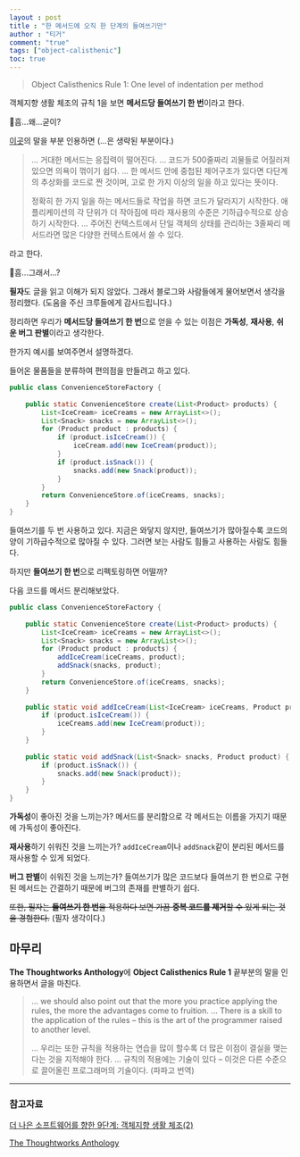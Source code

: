 ```yaml
---
layout : post
title : "한 메서드에 오직 한 단계의 들여쓰기만"
author : "티거"
comment: "true"
tags: ["object-calisthenic"]
toc: true
---
```


> Object Calisthenics Rule 1: One level of indentation per method

객체지향 생활 체조의 규칙 1을 보면 **메서드당 들여쓰기 한 번**이라고 한다.

 🤔흠...왜...굳이?

[이곳](https://developerfarm.wordpress.com/2012/01/26/object_calisthenics_2/)의 말을 부분 인용하면 (...은 생략된 부분이다.)

> ... 거대한 메서드는 응집력이 떨어진다. ... 코드가 500줄짜리 괴물들로 어질러져 있으면 의욕이 꺾이기 쉽다. ... 한 메서드 안에 중첩된 제어구조가 있다면 다단계의 추상화를 코드로 짠 것이며, 고로 한 가지 이상의 일을 하고 있다는 뜻이다.
>
> 정확히 한 가지 일을 하는 메서드들로 작업을 하면 코드가 달라지기 시작한다. 애플리케이션의 각 단위가 더 작아짐에 따라 재사용의 수준은 기하급수적으로 상승하기 시작한다. ... 주어진 컨텍스트에서 단일 객체의 상태를 관리하는 3줄짜리 메서드라면 많은 다양한 컨텍스트에서 쓸 수 있다.

라고 한다.

🤔흠...그래서...?

**필자**도 글을 읽고 이해가 되지 않았다. 그래서 블로그와 사람들에게 물어보면서 생각을 정리했다. (도움을 주신 크루들에게 감사드립니다.)

정리하면 우리가 **메서드당 들여쓰기  한 번**으로 얻을 수 있는 이점은 **가독성**, **재사용**, **쉬운 버그 판별**이라고 생각한다.

한가지 예시를 보여주면서 설명하겠다.

들어온 물품들을 분류하여 편의점을 만들려고 하고 있다. 

```java
public class ConvenienceStoreFactory {
   
    public static ConvenienceStore create(List<Product> products) {
        List<IceCream> iceCreams = new ArrayList<>();
        List<Snack> snacks = new ArrayList<>();
        for (Product product : products) {
            if (product.isIceCream()) {
                iceCream.add(new IceCream(product));
            }
            if (product.isSnack()) {
                snacks.add(new Snack(product));
            }
        }
        return ConvenienceStore.of(iceCreams, snacks);
    }
}
```

들여쓰기를 두 번 사용하고 있다. 지금은 와닿지 않지만, 들여쓰기가 많아질수록 코드의 양이 기하급수적으로 많아질 수 있다. 그러면 보는 사람도 힘들고 사용하는 사람도 힘들다.

하지만 **들여쓰기 한 번**으로 리펙토링하면 어떨까?

다음 코드를 메서드 분리해보았다.

```java
public class ConvenienceStoreFactory {
    
    public static ConvenienceStore create(List<Product> products) {
        List<IceCream> iceCreams = new ArrayList<>();
        List<Snack> snacks = new ArrayList<>();
        for (Product product : products) {
            addIceCream(iceCreams, product);
            addSnack(snacks, product);
        }
        return ConvenienceStore.of(iceCreams, snacks);
    }
    
    public static void addIceCream(List<IceCream> iceCreams, Product product) {
        if (product.isIceCream()) {
            iceCreams.add(new IceCream(product));
        }
    }
    
    public static void addSnack(List<Snack> snacks, Product product) {
        if (product.isSnack()) {
            snacks.add(new Snack(product));
        }
    }
}
```

**가독성**이 좋아진 것을 느끼는가? 메서드를 분리함으로 각 메서드는 이름을 가지기 때문에 가독성이 좋아진다.

**재사용**하기 쉬워진 것을 느끼는가? `addIceCream`이나 `addSnack`같이 분리된 메서드를 재사용할 수 있게 되었다.

**버그 판별**이 쉬워진 것을 느끼는가?  들여쓰기가 많은 코드보다 들여쓰기 한 번으로 구현된 메서드는 간결하기 때문에 버그의 존재를 판별하기 쉽다.

~~또한, 필자는 **들여쓰기 한 번**을 적용하다 보면 가끔 **중복 코드를 제거**할 수 있게 되는 것을 경험한다.~~ (필자 생각이다.)

## 마무리

**The Thoughtworks Anthology**에 **Object Calisthenics Rule 1** 끝부분의 말을 인용하면서 글을 마친다.

> ... we should also point out that the more you practice applying the rules, the more the advantages come to fruition. ... There is a skill to the application of the rules – this is the art of the programmer raised to another level.
>
> ... 우리는 또한 규칙을 적용하는 연습을 많이 할수록 더 많은 이점이 결실을 맺는다는 것을 지적해야 한다. ... 규칙의 적용에는 기술이 있다 – 이것은 다른 수준으로 끌어올린 프로그래머의 기술이다. (파파고 번역)

---

### 참고자료

[더 나은 소프트웨어를 향한 9단계: 객체지향 생활 체조(2)](https://developerfarm.wordpress.com/2012/01/26/object_calisthenics_2/)

[The Thoughtworks Anthology](https://www.amazon.com/ThoughtWorks-Anthology-Technology-Innovation-Programmers/dp/193435614X)